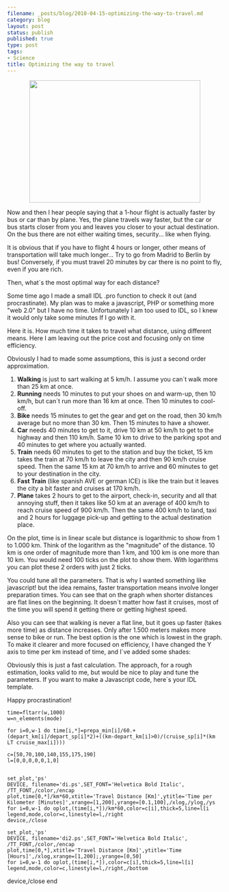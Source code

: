 ```yaml
--- 
filename: _posts/blog/2010-04-15-optimizing-the-way-to-travel.md
category: blog
layout: post
status: publish
published: true
type: post
tags: 
- Science
title: Optimizing the way to travel
---
```

<p style="text-align:center;"><a href="http://nasonurb.files.wordpress.com/2010/04/ohnetitel.jpg"><a href="http://nasonurb.files.wordpress.com/2010/04/unbenannt2.jpg"><img class="aligncenter" src="http://nasonurb.files.wordpress.com/2010/04/unbenannt2.jpg" border="0" alt="" width="400" height="286" /></a>
</a></p>
Now and then I hear people saying that a 1-hour flight is actually faster by bus or car than by plane. Yes, the plane travels way faster, but the car or bus starts closer from you and leaves you closer to your actual destination. On the bus there are not either waiting times, security... like when flying.

It is obvious that if you have to flight 4 hours or longer, other means of transportation will take much longer… Try to go from Madrid to Berlín by bus! Conversely, if you must travel 20 minutes by car there is no point to fly, even if you are rich.

Then, what´s the most optimal way for each distance?

<!--more-->Some time ago I made a small IDL .pro function to check it out (and procrastinate). My plan was to make a javascript, PHP or something more "web 2.0" but I have no time. Unfortunately I am too used to IDL, so I knew it would only take some minutes If I go with it.

Here it is. How much time it takes to travel what distance, using different means. Here I am leaving out the price cost and focusing only on time efficiency.
<div class="separator" style="clear:both;text-align:center;"><a style="margin-left:1em;margin-right:1em;" href="http://nasonurb.files.wordpress.com/2010/04/ohnetitel.jpg"><img src="http://nasonurb.files.wordpress.com/2010/04/ohnetitel.jpg?w=300" border="0" alt="" /></a></div>
Obviously I had to made some assumptions, this is just a second order approximation.
<ol>
	<li><strong>Walking</strong> is just to sart walking at 5 km/h. I assume you can´t walk more than 25 km at once.</li>
	<li><strong>Running</strong> needs 10 minutes to put your shoes on and warm-up, then 10 km/h, but can´t run more than 16 km at once. Then 10 minutes to cool-off.</li>
	<li><strong>Bike</strong> needs 15 minutes to get the gear and get on the road, then 30 km/h average but no more than 30 km. Then 15 minutes to have a shower.</li>
	<li><strong>Car</strong> needs 40 minutes to get to it, drive 10 km at 50 km/h to get to the highway and then 110 km/h. Same 10 km to drive to the parking spot and 40 minutes to get where you actually wanted.</li>
	<li><strong>Train</strong> needs 60 minutes to get to the station and buy the ticket, 15 km takes the train at 70 km/h to leave the city and then 90 km/h cruise speed. Then the same 15 km at 70 km/h to arrive and 60 minutes to get to your destination in the city.</li>
	<li><strong>Fast Train</strong> (like spanish AVE or german ICE) is like the train but it leaves the city a bit faster and cruises at 170 km/h.</li>
	<li><strong>Plane</strong> takes 2 hours to get to the airport, check-in, security and all that annoying stuff, then it takes like 50 km at an average of 400 km/h to reach cruise speed of 900 km/h. Then the same 400 km/h to land, taxi and 2 hours for luggage pick-up and getting to the actual destination place.</li>
</ol>
On the plot, time is in linear scale but distance is logarithmic to show from 1 to 1.000 km. Think of the logarithm as the "magnitude" of the distance. 10 km is one order of magnitude more than 1 km, and 100 km is one more than 10 km. You would need 100 ticks on the plot to show them. With logarithms you can plot these 2 orders with just 2 ticks.

You could tune all the parameters. That is why I wanted something like javascript! but the idea remains, faster transportation means involve longer preparation times. You can see that on the graph when shorter distances are flat lines on the beginning. It doesn´t matter how fast it cruises, most of the time you will spend it getting there or getting highest speed.

Also you can see that walking is never a flat line, but it goes up faster (takes more time) as distance increases. Only after 1.500 meters makes more sense to bike or run. The best option is the one which is lowest in the graph. To make it clearer and more focused on efficiency, I have changed the Y axis to time per km instead of time, and I´ve added some shades:
<div class="separator" style="clear:both;text-align:center;"><a style="margin-left:1em;margin-right:1em;" href="http://nasonurb.files.wordpress.com/2010/04/unbenannt2.jpg"><img src="http://nasonurb.files.wordpress.com/2010/04/unbenannt2.jpg?w=300" border="0" alt="" /></a></div>
Obviously this is just a fast calculation. The approach, for a rough estimation, looks valid to me, but would be nice to play and tune the parameters. If you want to make a Javascript code, here´s your IDL template.

Happy procrastination!

    time=fltarr(w,1000) 
    w=n_elements(mode) 

    for i=0,w-1 do time[i,*]=prepa_min[i]/60.+(depart_km[i]/depart_sp[i]*2)+((km-depart_km[i]>0)/(cruise_sp[i]*(km LT cruise_max[i]))) 

    c=[50,70,100,140,155,175,190] 
	l=[0,0,0,0,0,1,0] 


	set_plot,'ps' 
	DEVICE, filename='di.ps',SET_FONT='Helvetica Bold Italic', /TT_FONT,/color,/encap 
	plot,time[0,*]/km*60,xtitle='Travel Distance [Km]',ytitle='Time per Kilometer [Minutes]',xrange=[1,200],yrange=[0.1,100],/xlog,/ylog,/ys 
	for i=0,w-1 do oplot,(time[i,*])/km*60,color=c[i],thick=5,line=l[i
	legend,mode,color=c,linestyle=l,/right 
	device,/close 
	
	set_plot,'ps' 
	DEVICE, filename='di2.ps',SET_FONT='Helvetica Bold Italic', /TT_FONT,/color,/encap 
	plot,time[0,*],xtitle='Travel Distance [Km]',ytitle='Time [Hours]',/xlog,xrange=[1,200];,yrange=[0,50] 
	for i=0,w-1 do oplot,(time[i,*]),color=c[i],thick=5,line=l[i] 
	legend,mode,color=c,linestyle=l,/right,/bottom 


device,/close 
end
